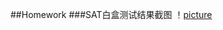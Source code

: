 ##Homework
###SAT白盒测试结果截图
！[picture](https://github.com/lfwbale/Homework/blob/master/images/result.png)